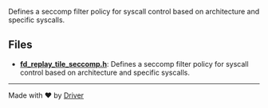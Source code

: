 <!--------------------------------------------------------------------------------->
<!-- IMPORTANT: This file is auto-generated by Driver (https://driver.ai). -------->
<!-- Manual edits may be overwritten on future commits. --------------------------->
<!--------------------------------------------------------------------------------->

Defines a seccomp filter policy for syscall control based on architecture and specific syscalls.


## Files
- **[fd_replay_tile_seccomp.h](fd_replay_tile_seccomp.h.md)**: Defines a seccomp filter policy for syscall control based on architecture and specific syscalls.

---
Made with ❤️ by [Driver](https://www.driver.ai/)